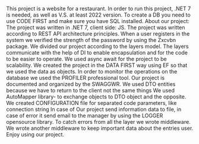 This project is a website for a restaurant.
In order to run this  project,  .NET 7 is needed, as well as V.S. at least 2022 version. 
To create a DB you need to use CODE FIRST and make sure you have SQL installed.
About our project:
The project was written in .NET 7, client side: JS.
The project was written according to REST API  architecture principles.
When a user registers in the system we verified the strength of the password  by using the Zxcvbn package.
We divided our project according to the layers model. The layers communicate with the help of DI to enable encapsulation and for the code to be easier to operate.
We used async await for the project to be scalability.
We created the project in the DATA FIRST way using EF so that we used the data as objects.
In order to monitor the operations on the database we used the PROFILER professional tool.
Our project is documented and organized by the SWAGGWR.
We used DTO entities because we have to return to the client not the same things 
We used AutoMapper library- to exchange objects to DTO object and the opposite.
We created CONFIGURATION file for separated code parameters, like connection string 
In case of 
Our project send information data to file, in case of error it send email to the manager by using the LOGGER opensource library.
 To catch errors from all the layer we wrote middleware.  
We wrote another middleware to keep important data about the entries user.   
Enjoy using our project.
